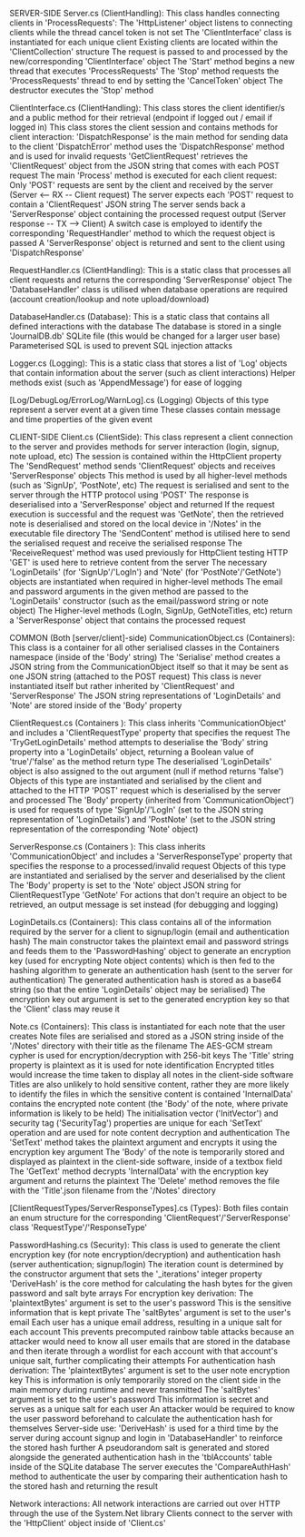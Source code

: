 SERVER-SIDE
Server.cs (ClientHandling):
	This class handles connecting clients in 'ProcessRequests':
	The 'HttpListener' object listens to connecting clients while the thread cancel token is not set
	The 'ClientInterface' class is instantiated for each unique client
	Existing clients are located within the 'ClientCollection' structure
	The request is passed to and processed by the new/corresponding 'ClientInterface' object
		The 'Start' method begins a new thread that executes 'ProcessRequests'
		The 'Stop' method requests the 'ProcessRequests' thread to end by setting the 'CancelToken' object
		The destructor executes the 'Stop' method
	
ClientInterface.cs (ClientHandling):
	This class stores the client identifier/s and a public method for their retrieval (endpoint if logged out / email if logged in)
	This class stores the client session and contains methods for client interaction:
		'DispatchResponse' is the main method for sending data to the client
		'DispatchError' method uses the 'DispatchResponse' method and is used for invalid requests
		'GetClientRequest' retrieves the 'ClientRequest' object from the JSON string that comes with each POST request
	The main 'Process' method is executed for each client request:
		Only 'POST' requests are sent by the client and received by the server (Server <-- RX -- Client request)
			The server expects each 'POST' request to contain a 'ClientRequest' JSON string
		The server sends back a 'ServerResponse' object containing the processed request output (Server response -- TX --> Client)
		A switch case is employed to identify the corresponding 'RequestHandler' method to which the request object is passed
			A 'ServerResponse' object is returned and sent to the client using 'DispatchResponse'
	
RequestHandler.cs (ClientHandling):
	This is a static class that processes all client requests and returns the corresponding 'ServerResponse' object
	The 'DatabaseHandler' class is utilised when database operations are required
		(account creation/lookup and note upload/download)
	
DatabaseHandler.cs (Database):
	This is a static class that contains all defined interactions with the database
	The database is stored in a single 'JournalDB.db' SQLite file (this would be changed for a larger user base)
	Parameterised SQL is used to prevent SQL injection attacks
		
Logger.cs (Logging):
	This is a static class that stores a list of 'Log' objects that contain information about the server (such as client interactions)
	Helper methods exist (such as 'AppendMessage') for ease of logging

[Log/DebugLog/ErrorLog/WarnLog].cs (Logging)
	Objects of this type represent a server event at a given time
	These classes contain message and time properties of the given event
		
		
CLIENT-SIDE
Client.cs (ClientSide):
	This class represent a client connection to the server and provides methods for server interaction (login, signup, note upload, etc)
	The session is contained within the HttpClient property
	The 'SendRequest' method sends 'ClientRequest' objects and receives 'ServerResponse' objects
		This method is used by all higher-level methods (such as 'SignUp', 'PostNote', etc)
		The request is serialised and sent to the server through the HTTP protocol using 'POST'
			The response is deserialised into a 'ServerResponse' object and returned
			If the request execution is successful and the request was 'GetNote', then the retrieved note is deserialised
			and stored on the local device in '/Notes' in the executable file directory
	The 'SendContent' method is utilised here to send the serialised request and receive the serialised response
	The 'ReceiveRequest' method was used previously for HttpClient testing
		HTTP 'GET' is used here to retrieve content from the server
	The necessary 'LoginDetails' (for 'SignUp'/'LogIn') and 'Note' (for 'PostNote'/'GetNote') objects are instantiated when required in higher-level methods
		The email and password arguments in the given method are passed to the 'LoginDetails' constructor 
			(such as the email/password string or note object)
	The Higher-level methods (LogIn, SignUp, GetNoteTitles, etc) return a 'ServerResponse' object that contains the processed request

COMMON (Both [server/client]-side)
CommunicationObject.cs (Containers):
	This class is a container for all other serialised classes in the Containers namespace (inside of the 'Body' string)
	The 'Serialise' method creates a JSON string from the CommunicationObject itself so that it may be sent as one JSON string 
		(attached to the POST request)
	This class is never instantiated itself but rather inherited by 'ClientRequest' and 'ServerResponse'
		The JSON string representations of 'LoginDetails' and 'Note' are stored inside of the 'Body' property
	
ClientRequest.cs (Containers ):
	This class inherits 'CommunicationObject' and includes a 'ClientRequestType' property that specifies the request
	The 'TryGetLoginDetails' method attempts to deserialise the 'Body' string property into a 'LoginDetails' object,
	returning a Boolean value of 'true'/'false' as the method return type
		The deserialised 'LoginDetails' object is also assigned to the out argument (null if method returns 'false')
	Objects of this type are instantiated and serialised by the client and attached to the HTTP 'POST' request which is deserialised
	by the server and processed
	The 'Body' property (inherited from 'CommunicationObject') is used for requests of type 'SignUp'/'LogIn' (set to the JSON string
		representation of 'LoginDetails') and 'PostNote' (set to the JSON string representation of the corresponding 'Note' object)
	
ServerResponse.cs (Containers ):
	This class inherits 'CommunicationObject' and includes a 'ServerResponseType' property that specifies the response to a processed/invalid request
	Objects of this type are instantiated and serialised by the server and deserialised by the client
	The 'Body' property is set to the 'Note' object JSON string for ClientRequestType 'GetNote'
		For actions that don't require an object to be retrieved, an output message is set instead (for debugging and logging)

LoginDetails.cs (Containers):
	This class contains all of the information required by the server for a client to signup/login (email and authentication hash)
	The main constructor takes the plaintext email and password strings and feeds them to the 'PasswordHashing' object to
	generate an encryption key (used for encrypting Note object contents) which is then fed to the hashing algorithm to generate 
	an authentication hash (sent to the server for authentication)
	The generated authentication hash is stored as a base64 string (so that the entire 'LoginDetails' object may be serialised)
	The encryption key out argument is set to the generated encryption key so that the 'Client' class may reuse it
		
Note.cs (Containers):
	This class is instantiated for each note that the user creates
	Note files are serialised and stored as a JSON string inside of the '/Notes' directory with their title as the filename
	The AES-GCM stream cypher is used for encryption/decryption with 256-bit keys
	The 'Title' string property is plaintext as it is used for note identification
		Encrypted titles would increase the time taken to display all notes in the client-side software
		Titles are also unlikely to hold sensitive content, rather they are more likely to identify the files in which the sensitive content is contained
	'InternalData' contains the encrypted note content (the 'Body' of the note, where private information is likely to be held)
	The initialisation vector ('InitVector') and security tag ('SecurityTag') properties are unique for each 'SetText' operation and are used for note content decryption and authentication
	The 'SetText' method takes the plaintext argument and encrypts it using the encryption key argument
		The 'Body' of the note is temporarily stored and displayed as plaintext in the client-side software, inside of a textbox field
	The 'GetText' method decrypts 'InternalData' with the encryption key argument and returns the plaintext
	The 'Delete' method removes the file with the 'Title'.json filename from the '/Notes' directory
	
[ClientRequestTypes/ServerResponseTypes].cs (Types):
	Both files contain an enum structure for the corresponding 'ClientRequest'/'ServerResponse' class 'RequestType'/'ResponseType'
		
PasswordHashing.cs (Security):
	This class is used to generate the client encryption key (for note encryption/decryption) and authentication hash (server authentication; signup/login)
	The iteration count is determined by the constructor argument that sets the '_iterations' integer property
	'DeriveHash' is the core method for calculating the hash bytes for the given password and salt byte arrays
		For encryption key derivation:
			The 'plaintextBytes' argument is set to the user's password
				This is the sensitive information that is kept private
			The 'saltBytes' argument is set to the user's email
				Each user has a unique email address, resulting in a unique salt for each account
				This prevents precomputed rainbow table attacks because an attacker would need to know all user emails that are stored in the database and then
					iterate through a wordlist for each account with that account's unique salt, further complicating their attempts
		For authentication hash derivation:
			The 'plaintextBytes' argument is set to the user note encryption key
				This is information is only temporarily stored on the client side in the main memory during runtime and never transmitted
			The 'saltBytes' argument is set to the user's password
				This information is secret and serves as a unique salt for each user
				An attacker would be required to know the user password beforehand to calculate the authentication hash for themselves
		Server-side use:
		'DeriveHash' is used for a third time by the server during account signup and login in 'DatabaseHandler' to reinforce the stored hash further
			A pseudorandom salt is generated and stored alongside the generated authentication hash in the 'tblAccounts' table inside of the SQLite database
	The server executes the 'CompareAuthHash' method to authenticate the user by comparing their authentication hash to the stored hash and returning the result

Network interactions:
	All network interactions are carried out over HTTP through the use of the System.Net library
	Clients connect to the server with the 'HttpClient' object inside of 'Client.cs'
